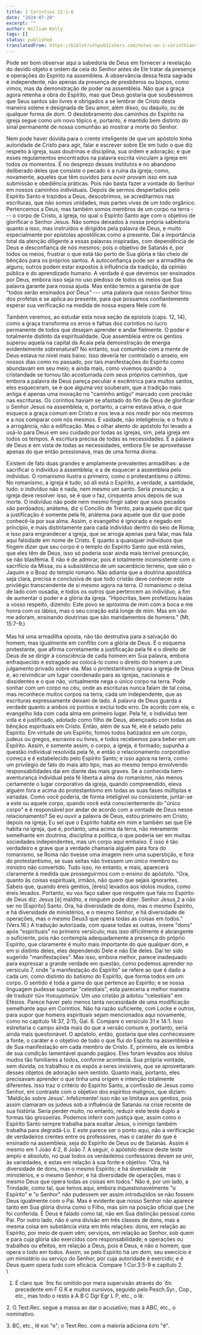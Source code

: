 ```yaml
---
title: 1 Coríntios 12:1-6
date: "2024-07-20"
excerpt: ""
author: William Kelly
tags: []
status: published
translatedFrom: https://bibletruthpublishers.com/notes-on-1-corinthians-12-1-6/william-kelly-wk/w-kelly/lac143260-lub-16164-5
---
```


Pode ser bom observar aqui a sabedoria de Deus em fornecer a revelação
do devido objeto e ordem da ceia do Senhor antes de Ele tratar da
presença e operações do Espírito na assembleia. A observância dessa
festa sagrada é independente, não apenas da presença de presbíteros ou
bispos, como vimos, mas da demonstração de poder na assembleia. Não que
a graça agora retenha a obra do Espírito, mas que Deus gostaria que
soubéssemos que Seus santos são livres e obrigados a se lembrar de
Cristo desta maneira solene e designada de Seu amor, além disso, ou
daquilo, ou de qualquer forma de dom. O desdobramento dos caminhos do
Espírito na igreja segue como um novo tópico e, portanto, é mantido bem
distinto do sinal permanente de nossa comunhão ao mostrar a morte do
Senhor.

Nem pode haver dúvida para o crente inteligente de que um apóstolo tinha
autoridade de Cristo para agir, falar e escrever sobre Ele em tudo o que
diz respeito à igreja, suas doutrinas e disciplina, sua ordem e
adoração; e que esses regulamentos encontrados na palavra escrita
vinculam a igreja em todos os momentos. É no desprezo desses institutos
e no abandono deliberado deles que consiste o pecado e a ruína da
igreja; como, novamente, aqueles que têm ouvidos para ouvir provam isso
em sua submissão e obediência práticas. Pois não basta fazer a vontade
do Senhor em nossos caminhos individuais. Depois de sermos despertados
pelo Espírito Santo e trazidos a Deus, descobrimos, se acreditarmos nas
escrituras, que não somos unidades, mas partes vivas de um todo
orgânico. Pertencemos a Deus, mas também somos membros de um corpo na
terra --- o corpo de Cristo, a igreja, no qual o Espírito Santo age com
o objetivo de glorificar o Senhor Jesus. Não somos deixados à nossa
própria sabedoria quanto a isso, mas instruídos e dirigidos pela palavra
de Deus, e muito especialmente por epístolas apostólicas como a
presente. Daí a importância total da atenção diligente a essas palavras
inspiradas, com dependência de Deus e desconfiança de nós mesmos; pois o
objetivo de Satanás é, por todos os meios, frustrar o que está tão perto
de Sua glória e tão cheio de bênçãos para os próprios santos. A
autoconfiança pode ser a armadilha de alguns; outros podem estar
expostos à influência da tradição, da opinião pública e do aprendizado
humano. A verdade é que devemos ser ensinados por Deus, embora isso seja
no uso piedoso de todos os meios que Sua palavra garante para nossa
ajuda. Mas então temos a garantia de que \"todos serão ensinados por
Deus\" --- uma palavra que nosso Senhor tirou dos profetas e se aplica
ao presente, para que possamos confiantemente esperar sua verificação na
medida de nossa espera Nele com fé.

Também veremos, ao estudar esta nova seção da epístola (caps. 12, 14),
como a graça transforma os erros e falhas dos coríntios no lucro
permanente de todos que desejam aprender e andar fielmente. O poder é
totalmente distinto da espiritualidade. Que assembleia entre os gentios
superou aquela na capital da Acaia pela demonstração de energia
evidentemente sobrenatural? No entanto, sua comunhão com a mente de Deus
estava no nível mais baixo. Isso deveria ter controlado o anseio, em
nossos dias como no passado, por tais manifestações do Espírito como
abundavam em seu meio; e ainda mais, como vivemos quando a cristandade
se tornou tão acostumada com seus próprios caminhos, que embora a
palavra de Deus pareça peculiar e excêntrica para muitos santos, eles
esqueceram, se é que alguma vez souberam, que a tradição mais antiga é
apenas uma inovação no \"caminho antigo\" marcado com precisão nas
escrituras. Os coríntios haviam se afastado do fim de Deus de glorificar
o Senhor Jesus na assembleia; e, portanto, a carne estava ativa, o que
esquece a graça comum em Cristo e nos leva a nos medir por nós mesmos e
a nos comparar com nós mesmos. É vaidade, não inteligência; e o fruto é
a arrogância, não a edificação. Mas o olhar atento do apóstolo foi
levado a usá-lo para Deus em seu cuidado por todas as igrejas, sim, pela
igreja em todos os tempos. A escritura precisa de todas as necessidades.
É a palavra de Deus e em vista de todas as necessidades, embora Ele se
aproveitasse apenas do que então pressionava, mas de uma forma divina.

Existem de fato duas grandes e amplamente prevalentes armadilhas: a de
sacrificar o indivíduo à assembleia; e a de esquecer a assembleia pelo
indivíduo. O romanismo ilustra o primeiro, como o protestantismo o
último. No romanismo, a igreja é tudo; só ali está o Espírito, a
verdade, a santidade, tudo: o indivíduo não é nada, nem mesmo um santo.
Seria presunção; a igreja deve resolver isso, se é que o faz, cinquenta
anos depois de sua morte. O indivíduo não pode nem mesmo fingir saber
que seus pecados são perdoados; anátema, diz o Concílio de Trento, para
aquele que diz que a justificação é somente pela fé, anátema para aquele
que diz que pode conhecê-la por sua alma. Assim, o evangelho é ignorado
e negado em princípio, e mais distintamente para cada indivíduo dentro
do seio de Roma; e isso para engrandecer a igreja, que se arroga apenas
para falar, mas fala aqui falsidade em nome de Cristo. E quanto a
quaisquer indivíduos que fingem dizer que seu corpo é o templo do
Espírito Santo que está neles, que eles têm de Deus, isso só poderia
soar ainda mais terrível presunção, se não blasfêmia. E não é de
admirar, pois é totalmente inconsistente com o sacrifício da Missa, ou a
subsistência de um sacerdócio terreno, que são o Jaquim e o Boaz do
templo romano. Não adianta que a doutrina apostólica seja clara, precisa
e conclusiva de que todo cristão deve conhecer este privilégio
transcendente de si mesmo agora na terra. O romanismo o deixa de lado
com ousadia, e todos os outros que pertencem ao indivíduo, a fim de
aumentar o poder e a glória da igreja. \"Hipócritas, bem profetizou
Isaías a vosso respeito, dizendo: Este povo se aproxima de mim com a
boca e me honra com os lábios, mas o seu coração está longe de mim. Mas
em vão me adoram, ensinando doutrinas que são mandamentos de homens.\"
(Mt. 15:7-9.)\
\
Mas há uma armadilha oposta, não tão destrutiva para a salvação do
homem, mas igualmente em conflito com a glória de Deus. É o esquema
protestante, que afirma corretamente a justificação pela fé e o direito
de Deus de se dirigir à consciência de cada homem em Sua palavra, embora
enfraquecido e estragado ao colocá-lo como o direito do homem a um
julgamento privado sobre ela. Mas o protestantismo ignora a igreja de
Deus e, ao reivindicar um lugar coordenado para as igrejas, nacionais e
dissidentes e o que não, virtualmente nega o único corpo na terra. Pode
sonhar com um corpo no céu, onde as escrituras nunca falam de tal coisa,
mas reconhece muitos corpos na terra, cada um independente, que as
escrituras expressamente deixam de lado. A palavra de Deus guarda a
verdade quanto a ambos os pontos e exclui todo erro. De acordo com ela,
o evangelho lida com cada alma em primeiro lugar. Pela fé, o indivíduo
tem vida e é justificado, adotado como filho de Deus, abençoado com
todas as bênçãos espirituais em Cristo. Então, além de sua fé, ele é
selado pelo Espírito. Em virtude de um Espírito, fomos todos batizados
em um corpo, judeus ou gregos, escravos ou livres, e todos recebemos
para beber em um Espírito. Assim, e somente assim, o corpo, a igreja, é
formado; supunha a questão individual resolvida pela fé, e então o
relacionamento corporativo começa e é estabelecido pelo Espírito Santo;
e isso agora na terra, como um privilégio de fato do mais alto tipo, mas
ao mesmo tempo envolvendo responsabilidades daí em diante das mais
graves. Se a conhecida bem-aventurança individual pela fé liberta a alma
do romanismo, não menos certamente o lugar corporativo da igreja, quando
compreendido, eleva alguém fora e acima do protestantismo em todas as
suas fases múltiplas e variadas. Como você poderia, de forma inteligível
ou consistente, juntar-se a este ou aquele corpo, quando você está
conscientemente do \"único corpo\" e é responsável por andar de acordo
com a vontade de Deus nesse relacionamento? Se eu ouvir a palavra de
Deus, estou primeiro em Cristo, depois na igreja; Eu sei que o Espírito
habita em mim e também sei que Ele habita na igreja, que é, portanto,
uma acima da terra, não meramente semelhante em doutrina, disciplina e
política, o que poderia ser em muitas sociedades independentes, mas um
corpo aqui embaixo. E isso é tão verdadeiro e grave que a verdade
chamaria alguém para fora do romanismo, se Roma não tivesse uma imagem
nem uma superstição, e fora do protestantismo, se suas seitas não
tivessem um único membro ou ministro não convertido. Tudo isso, no
entanto, e mais, aparecerá claramente à medida que prosseguirmos com o
ensino do apóstolo. \"Ora, quanto às coisas espirituais, irmãos, não
quero que sejais ignorantes. Sabeis que, quando éreis gentios, \[éreis\]
levados aos ídolos mudos, como éreis levados. Portanto, eu vos faço
saber que ninguém que fala no Espírito de Deus diz: Jesus \[é\] maldito,
e ninguém pode dizer: Senhor Jesus,2 a não ser no \[Espírito\] Santo.
Ora, há diversidade de dons, mas o mesmo Espírito, e há diversidade de
ministérios, e o mesmo Senhor, e há diversidade de operações, mas o
mesmo Deus3 que opera todas as coisas em todos.\" (Vers.16.) A tradução
autorizada, com quase todas as outras, insere \"dons\" após
\"espirituais\" no primeiro versículo; mas isso dificilmente é
abrangente o suficiente, pois não contempla adequadamente a presença do
próprio Espírito, que claramente é muito mais importante do que qualquer
dom, e em si distinto deles, eles dependendo Dele e não Ele deles. Daí
ter sido sugerido \"manifestações\". Mas isso, embora melhor, parece
inadequado para expressar a grande verdade em questão, como podemos
aprender no versículo 7, onde \"a manifestação do Espírito\" se refere
ao que é dado a cada um, como distinto do batismo do Espírito, que forma
todos em um corpo. O sentido é toda a gama do que pertence ao Espírito;
e se nossa linguagem pudesse suportar \"celestiais\", esta pareceria a
melhor maneira de traduzir τῶν πνευματικῶν. Um uso cristão já adotou
\"celestiais\" em Efésios. Parece haver pelo menos tanta necessidade de
uma modificação semelhante aqui em Coríntios. Não há razão suficiente,
com Locke e outros, para supor que homens espirituais sejam mencionados
aqui novamente, como no capítulo 14:37, 2:15; Gal. 6. Compare o
versículo 31 e 14:1. Isso estreitaria o campo ainda mais do que a versão
comum e, portanto, seria ainda mais questionável. O apóstolo, então,
gostaria que eles conhecessem a fonte, o caráter e o objetivo de tudo o
que flui do Espírito na assembleia e de Sua manifestação em cada membro
de Cristo. E, primeiro, ele os lembra de sua condição lamentável quando
pagãos. Eles foram levados aos ídolos mudos tão familiares a todos,
conforme acontecia. Sua própria vontade, sem dúvida, os trabalhou e os
expôs a seres invisíveis, que se aproveitaram desses objetos de adoração
sem sentido. Quanto mais, portanto, eles precisavam aprender o que tinha
uma origem e intenção totalmente diferentes. Isso traz o critério do
Espírito Santo, a confissão de Jesus como Senhor, em contraste com o
objetivo dos espíritos malignos, que diziam: \'Maldição sobre Jesus\'.
Infelizmente! isso não se limitava aos gentios, pois assim clamaram os
judeus sob a influência de Satanás na crise recente de sua história.
Seria perder muito, no entanto, reduzir este teste duplo a formas tão
grosseiras. Podemos inferir com justiça que, assim como o Espírito Santo
sempre trabalha para exaltar Jesus, o inimigo também trabalha para
degradá-Lo. E este parece ser o ponto aqui, não a verificação de
verdadeiros crentes entre os professores, mas o caráter do que é
ensinado na assembleia, seja do Espírito de Deus ou de Satanás. Assim é
mesmo em 1 João 4:2, 8 João 7. A seguir, o apóstolo desce deste teste
amplo e absoluto, no qual todos os verdadeiros confessores devem se
unir, às variedades, e estas em relação à sua fonte e objetivo. \"Ora,
há diversidade de dons, mas o mesmo Espírito; e há diversidade de
ministérios, e o mesmo Senhor; e há diversidade de operações, mas o
mesmo Deus que opera todas as coisas em todos.\" Não é, por um lado, a
Trindade, como tal, que temos aqui, embora inquestionavelmente \"o
Espírito\" e \"o Senhor\" não pudessem ser assim introduzidos se não
fossem Deus igualmente com o Pai. Mas é evidente que nosso Senhor não
aparece tanto em Sua glória divina como o Filho, mas sim na posição
oficial que Lhe foi conferida. E Deus é falado como tal, não em Sua
distinção pessoal como Pai. Por outro lado, não é uma divisão em três
classes de dons, mas a mesma coisa em substância vista em três relações:
dons, em relação ao Espírito, por meio de quem vêm; serviços, em relação
ao Senhor, sob quem e para cuja glória são exercidos com
responsabilidade; e operações ou trabalhos ou efeitos, em relação a
Deus, pois é Deus, e não o homem, que opera o todo em todos. Assim, se
pelo Espírito há um dom, seu exercício é um ministério ou serviço do
Senhor, por cuja autoridade é exercido; e é Deus quem opera tudo com
eficácia. Compare 1 Cor.3:5-9 e capítulo 2.\
\

1. É claro que ΄δτε foi omitido por mera supervisão através do ΄δτι
   precedente em F G Κ e muitos cursivos, seguido pelo Pesch.Syr., Cop.,
   etc., mas todo o resto à A Β C Dgr Egr L P, etc., o lê.

2\. O Text.Rec. segue a massa ao dar o acusativo; mas à ABC, etc., o
nominativo.

3\. BC, etc., lê καί "e"; o Text.Rec. com a maioria adiciona ἐστι "é".
